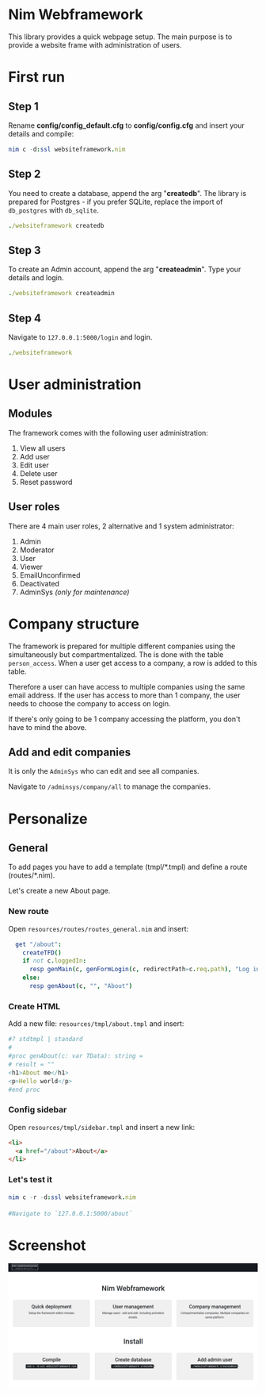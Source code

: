 # Nim Webframework

This library provides a quick webpage setup. The main purpose is to provide a website frame with administration of users.

# First run

## Step 1
Rename **config/config_default.cfg** to **config/config.cfg** and insert your details and compile:

```nim
nim c -d:ssl websiteframework.nim
```

## Step 2
You need to create a database, append the arg "**createdb**". The library is prepared for Postgres - if you prefer SQLite, replace the import of `db_postgres` with `db_sqlite`.

```nim
./websiteframework createdb
```

## Step 3
To create an Admin account, append the arg "**createadmin**". Type your details and login.

```nim
./websiteframework createadmin
```

## Step 4
Navigate to `127.0.0.1:5000/login` and login.

```nim
./websiteframework
```

# User administration

## Modules
The framework comes with the following user administration:
1. View all users
2. Add user
3. Edit user
4. Delete user
5. Reset password

## User roles
There are 4 main user roles, 2 alternative and 1 system administrator:
1. Admin
2. Moderator
3. User
4. Viewer
5. EmailUnconfirmed
6. Deactivated
7. AdminSys *(only for maintenance)*

# Company structure
The framework is prepared for multiple different companies using the simultaneously but compartmentalized. The is done with the table `person_access`. When a user get access to a company, a row is added to this table.

Therefore a user can have access to multiple companies using the same email address. If the user has access to more than 1 company, the user needs to choose the company to access on login.

If there's only going to be 1 company accessing the platform, you don't have to mind the above.


## Add and edit companies
It is only the `AdminSys` who can edit and see all companies.

Navigate to `/adminsys/company/all` to manage the companies.


# Personalize

## General

To add pages you have to add a template (tmpl/\*.tmpl) and define a route (routes/\*.nim).

Let's create a new About page.

### New route

Open `resources/routes/routes_general.nim` and insert:
```nim
  get "/about":
    createTFD()
    if not c.loggedIn:
      resp genMain(c, genFormLogin(c, redirectPath=c.req.path), "Log in")
    else:
      resp genAbout(c, "", "About")
```

### Create HTML

Add a new file: `resources/tmpl/about.tmpl` and insert:
```nim
#? stdtmpl | standard
#
#proc genAbout(c: var TData): string =
# result = ""
<h1>About me</h1>
<p>Hello world</p>
#end proc
```

### Config sidebar

Open `resources/tmpl/sidebar.tmpl` and insert a new link:
```HTML
<li>
  <a href="/about">About</a>
</li>
```

### Let's test it

```nim
nim c -r -d:ssl websiteframework.nim

#Navigate to `127.0.0.1:5000/about`
```

# Screenshot
![logo](/public/images/screenshots/screen1.png)
